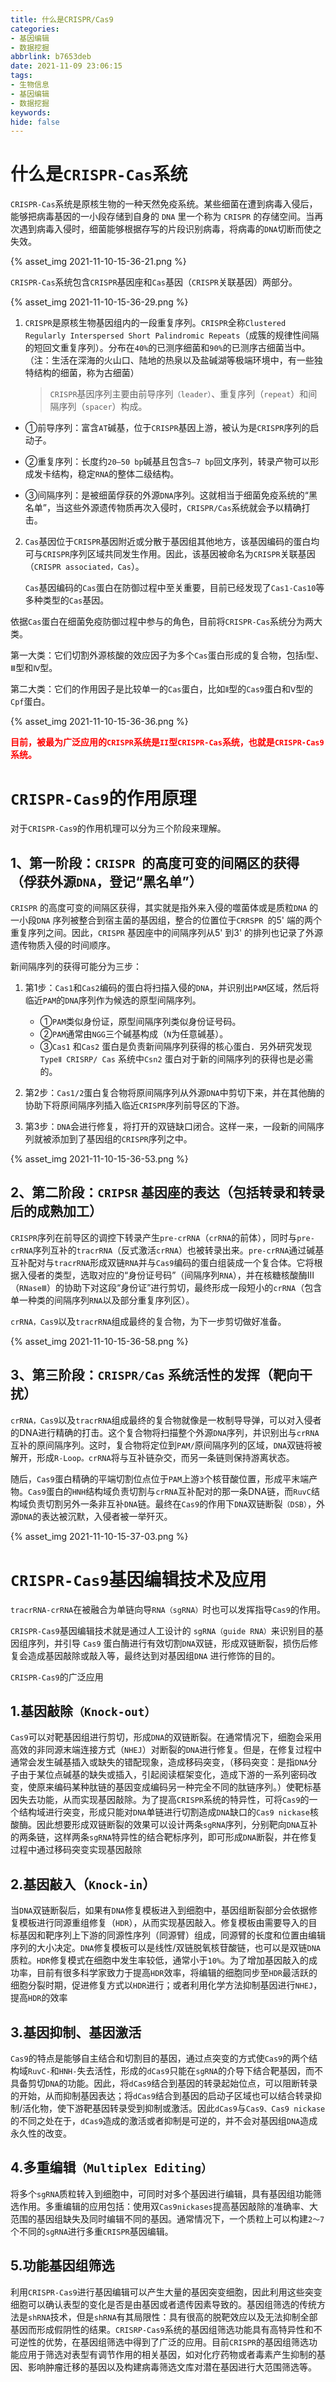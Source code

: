 ```yaml
---
title: 什么是CRISPR/Cas9
categories: 
- 基因编辑
- 数据挖掘
abbrlink: b7653deb
date: 2021-11-09 23:06:15
tags: 
- 生物信息
- 基因编辑
- 数据挖掘
keywords:
hide: false
---
```


# 什么是`CRISPR-Cas`系统

`CRISPR-Cas`系统是原核生物的一种天然免疫系统。某些细菌在遭到病毒入侵后，能够把病毒基因的一小段存储到自身的 `DNA` 里一个称为 `CRISPR` 的存储空间。当再次遇到病毒入侵时，细菌能够根据存写的片段识别病毒，将病毒的`DNA`切断而使之失效。

<!-- more -->

{% asset_img 2021-11-10-15-36-21.png %}



`CRISPR-Cas`系统包含`CRISPR`基因座和`Cas`基因（`CRISPR`关联基因）两部分。


{% asset_img 2021-11-10-15-36-29.png %}


1. `CRISPR`是原核生物基因组内的一段重复序列。`CRISPR`全称`Clustered Regularly Interspersed Short Palindromic Repeats`（成簇的规律性间隔的短回文重复序列）。分布在`40%`的已测序细菌和`90%`的已测序古细菌当中。 （注：生活在深海的火山口、陆地的热泉以及盐碱湖等极端环境中，有一些独特结构的细菌，称为古细菌）


    > `CRISPR`基因序列主要由前导序列`（leader）`、重复序列（`repeat`）和间隔序列（`spacer`）构成。


- ①前导序列：富含`AT`碱基，位于`CRISPR`基因上游，被认为是`CRISPR`序列的启动子。

- ②重复序列：长度约`20–50 bp`碱基且包含`5–7 bp`回文序列，转录产物可以形成发卡结构，稳定`RNA`的整体二级结构。

- ③间隔序列：是被细菌俘获的外源`DNA`序列。这就相当于细菌免疫系统的“黑名单”，当这些外源遗传物质再次入侵时，`CRISPR/Cas`系统就会予以精确打击。



2. `Cas`基因位于`CRISPR`基因附近或分散于基因组其他地方，该基因编码的蛋白均可与`CRISPR`序列区域共同发生作用。因此，该基因被命名为`CRISPR`关联基因（`CRISPR associated，Cas`）。

    `Cas`基因编码的`Cas`蛋白在防御过程中至关重要，目前已经发现了`Cas1-Cas10`等多种类型的`Cas`基因。


依据`Cas`蛋白在细菌免疫防御过程中参与的角色，目前将`CRISPR-Cas`系统分为两大类。


第一大类：它们切割外源核酸的效应因子为多个`Cas`蛋白形成的复合物，包括`Ⅰ`型、`Ⅲ`型和`Ⅳ`型。


第二大类：它们的作用因子是比较单一的`Cas`蛋白，比如`Ⅱ`型的`Cas9`蛋白和`Ⅴ`型的`Cpf`蛋白。


{% asset_img 2021-11-10-15-36-36.png %}

<font style="color:red;font-weight:bolder">目前，被最为广泛应用的`CRISPR`系统是`II`型`CRISPR-Cas`系统，也就是`CRISPR-Cas9`系统。</font>


# `CRISPR-Cas9`的作用原理

对于`CRISPR-Cas9`的作用机理可以分为三个阶段来理解。

## 1、第一阶段：`CRISPR `的高度可变的间隔区的获得（俘获外源`DNA`，登记“黑名单”）

`CRISPR` 的高度可变的间隔区获得，其实就是指外来入侵的噬菌体或是质粒`DNA` 的一小段`DNA` 序列被整合到宿主菌的基因组，整合的位置位于`CRRSPR `的5' 端的两个重复序列之间。因此，`CRISPR` 基因座中的间隔序列从5' 到3' 的排列也记录了外源遗传物质入侵的时间顺序。

新间隔序列的获得可能分为三步：

1. 第1步：`Cas1`和`Cas2`编码的蛋白将扫描入侵的`DNA`，并识别出`PAM`区域，然后将临近`PAM`的`DNA`序列作为候选的原型间隔序列。
    - ①`PAM`类似身份证，原型间隔序列类似身份证号码。
    - ②`PAM`通常由`NGG`三个碱基构成（`N`为任意碱基）。
    - ③`Cas1` 和`Cas2` 蛋白是负责新间隔序列获得的核心蛋白．另外研究发现`TypeⅡ CRISRP/ Cas` 系统中`Csn2` 蛋白对于新的间隔序列的获得也是必需的。

2. 第2步：`Cas1/2`蛋白复合物将原间隔序列从外源`DNA`中剪切下来，并在其他酶的协助下将原间隔序列插入临近`CRISPR`序列前导区的下游。

3. 第3步：`DNA`会进行修复，将打开的双链缺口闭合。这样一来，一段新的间隔序列就被添加到了基因组的`CRISPR`序列之中。

{% asset_img 2021-11-10-15-36-53.png %}

## 2、第二阶段：`CRIPSR` 基因座的表达（包括转录和转录后的成熟加工）

`CRISPR`序列在前导区的调控下转录产生`pre-crRNA`（`crRNA`的前体），同时与`pre-crRNA`序列互补的`tracrRNA`（反式激活`crRNA`）也被转录出来。`pre-crRNA`通过碱基互补配对与`tracrRNA`形成双链`RNA`并与`Cas9`编码的蛋白组装成一个复合体。它将根据入侵者的类型，选取对应的“身份证号码”（间隔序列`RNA`），并在核糖核酸酶Ⅲ（`RNaseⅢ`）的协助下对这段“身份证”进行剪切，最终形成一段短小的`crRNA`（包含单一种类的间隔序列`RNA`以及部分重复序列区）。


`crRNA，Cas9`以及`tracrRNA`组成最终的复合物，为下一步剪切做好准备。

{% asset_img 2021-11-10-15-36-58.png %}

## 3、第三阶段：`CRISPR/Cas` 系统活性的发挥（靶向干扰）

`crRNA，Cas9`以及`tracrRNA`组成最终的复合物就像是一枚制导导弹，可以对入侵者的DNA进行精确的打击。这个复合物将扫描整个外源`DNA`序列，并识别出与`crRNA`互补的原间隔序列。这时，复合物将定位到`PAM/`原间隔序列的区域，`DNA`双链将被解开，形成`R-Loop。crRNA`将与互补链杂交，而另一条链则保持游离状态。



随后，`Cas9`蛋白精确的平端切割位点位于`PAM`上游`3`个核苷酸位置，形成平末端产物。`Cas9`蛋白的`HNH`结构域负责切割与`crRNA`互补配对的那一条DNA链，而`RuvC`结构域负责切割另外一条非互补`DNA`链。最终在`Cas9`的作用下`DNA`双链断裂`（DSB）`，外源`DNA`的表达被沉默，入侵者被一举歼灭。

{% asset_img 2021-11-10-15-37-03.png %}

# `CRISPR-Cas9`基因编辑技术及应用


`tracrRNA-crRNA`在被融合为单链向导`RNA（sgRNA）`时也可以发挥指导`Cas9`的作用。



`CRISPR-Cas9`基因编辑技术就是通过人工设计的 `sgRNA（guide RNA）`来识别目的基因组序列，并引导 `Cas9` 蛋白酶进行有效切割` DNA `双链，形成双链断裂，损伤后修复会造成基因敲除或敲入等，最终达到对基因组`DNA` 进行修饰的目的。



`CRISPR-Cas9`的广泛应用

## 1.基因敲除`（Knock-out）`

`Cas9`可以对靶基因组进行剪切，形成`DNA`的双链断裂。在通常情况下，细胞会采用高效的非同源末端连接方式（`NHEJ`）对断裂的`DNA`进行修复。但是，在修复过程中通常会发生碱基插入或缺失的错配现象，造成移码突变，（移码突变：是指`DNA`分子由于某位点碱基的缺失或插入，引起阅读框架变化，造成下游的一系列密码改变，使原来编码某种肽链的基因变成编码另一种完全不同的肽链序列。）使靶标基因失去功能，从而实现基因敲除。为了提高`CRISPR`系统的特异性，可将`Cas9`的一个结构域进行突变，形成只能对`DNA`单链进行切割造成`DNA`缺口的`Cas9 nickase`核酸酶。因此想要形成双链断裂的效果可以设计两条`sgRNA`序列，分别靶向`DNA`互补的两条链，这样两条`sgRNA`特异性的结合靶标序列，即可形成`DNA`断裂，并在修复过程中通过移码突变实现基因敲除



## 2.基因敲入（`Knock-in`）

当`DNA`双链断裂后，如果有`DNA`修复模板进入到细胞中，基因组断裂部分会依据修复模板进行同源重组修复（`HDR`），从而实现基因敲入。修复模板由需要导入的目标基因和靶序列上下游的同源性序列（同源臂）组成，同源臂的长度和位置由编辑序列的大小决定。`DNA`修复模板可以是线性/双链脱氧核苷酸链，也可以是双链`DNA`质粒。`HDR`修复模式在细胞中发生率较低，通常小于`10%`。为了增加基因敲入的成功率，目前有很多科学家致力于提高`HDR`效率，将编辑的细胞同步至`HDR`最活跃的细胞分裂时期，促进修复方式以`HDR`进行；或者利用化学方法抑制基因进行`NHEJ`，提高`HDR`的效率



## 3.基因抑制、基因激活

`Cas9`的特点是能够自主结合和切割目的基因，通过点突变的方式使`Cas9`的两个结构域`RuvC-`和`HNH-`失去活性，形成的`dCas9`只能在`sgRNA`的介导下结合靶基因，而不具备剪切`DNA`的功能。因此，将`dCas9`结合到基因的转录起始位点，可以阻断转录的开始，从而抑制基因表达；将`dCas9`结合到基因的启动子区域也可以结合转录抑制/活化物，使下游靶基因转录受到抑制或激活。因此`dCas9`与`Cas9、Cas9 nickase`的不同之处在于，`dCas9`造成的激活或者抑制是可逆的，并不会对基因组`DNA`造成永久性的改变。



## 4.多重编辑`（Multiplex Editing）`

将多个`sgRNA`质粒转入到细胞中，可同时对多个基因进行编辑，具有基因组功能筛选作用。多重编辑的应用包括：使用双`Cas9nickases`提高基因敲除的准确率、大范围的基因组缺失及同时编辑不同的基因。通常情况下，一个质粒上可以构建`2～7`个不同的`sgRNA`进行多重`CRISPR`基因编辑。



## 5.功能基因组筛选

利用`CRISPR-Cas9`进行基因编辑可以产生大量的基因突变细胞，因此利用这些突变细胞可以确认表型的变化是否是由基因或者遗传因素导致的。基因组筛选的传统方法是`shRNA`技术，但是`shRNA`有其局限性：具有很高的脱靶效应以及无法抑制全部基因而形成假阴性的结果。`CRISRP-Cas9`系统的基因组筛选功能具有高特异性和不可逆性的优势，在基因组筛选中得到了广泛的应用。目前`CRISPR`的基因组筛选功能应用于筛选对表型有调节作用的相关基因，如对化疗药物或者毒素产生抑制的基因、影响肿瘤迁移的基因以及构建病毒筛选文库对潜在基因进行大范围筛选等。

